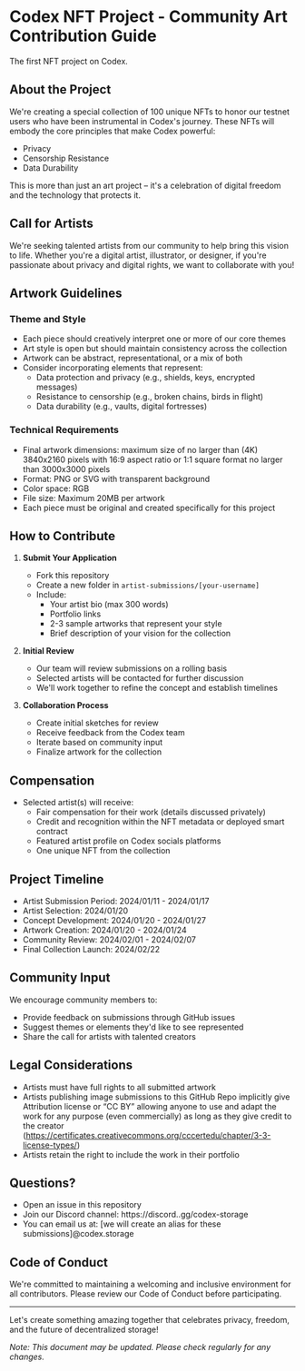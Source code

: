 # Codex NFT Project - Community Art Contribution Guide
The first NFT project on Codex.

## About the Project

We're creating a special collection of 100 unique NFTs to honor our testnet users who have been instrumental in Codex's journey. These NFTs will embody the core principles that make Codex powerful:

- Privacy
- Censorship Resistance
- Data Durability

This is more than just an art project – it's a celebration of digital freedom and the technology that protects it.

## Call for Artists

We're seeking talented artists from our community to help bring this vision to life. Whether you're a digital artist, illustrator, or designer, if you're passionate about privacy and digital rights, we want to collaborate with you!

## Artwork Guidelines

### Theme and Style
- Each piece should creatively interpret one or more of our core themes
- Art style is open but should maintain consistency across the collection
- Artwork can be abstract, representational, or a mix of both
- Consider incorporating elements that represent:
  - Data protection and privacy (e.g., shields, keys, encrypted messages)
  - Resistance to censorship (e.g., broken chains, birds in flight)
  - Data durability (e.g., vaults, digital fortresses)

### Technical Requirements
- Final artwork dimensions: maximum size of no larger than (4K) 3840x2160 pixels with 16:9 aspect ratio or 1:1 square format no larger than 3000x3000 pixels
- Format: PNG or SVG with transparent background
- Color space: RGB
- File size: Maximum 20MB per artwork
- Each piece must be original and created specifically for this project

## How to Contribute

1. **Submit Your Application**
   - Fork this repository
   - Create a new folder in `artist-submissions/[your-username]`
   - Include:
     - Your artist bio (max 300 words)
     - Portfolio links
     - 2-3 sample artworks that represent your style
     - Brief description of your vision for the collection

2. **Initial Review**
   - Our team will review submissions on a rolling basis
   - Selected artists will be contacted for further discussion
   - We'll work together to refine the concept and establish timelines

3. **Collaboration Process**
   - Create initial sketches for review
   - Receive feedback from the Codex team
   - Iterate based on community input
   - Finalize artwork for the collection

## Compensation

- Selected artist(s) will receive:
  - Fair compensation for their work (details discussed privately)
  - Credit and recognition within the NFT metadata or deployed smart contract
  - Featured artist profile on Codex socials platforms
  - One unique NFT from the collection

## Project Timeline

- Artist Submission Period: 2024/01/11 - 2024/01/17
- Artist Selection: 2024/01/20
- Concept Development: 2024/01/20 - 2024/01/27
- Artwork Creation: 2024/01/20 - 2024/01/24
- Community Review: 2024/02/01 - 2024/02/07
- Final Collection Launch: 2024/02/22

## Community Input

We encourage community members to:
- Provide feedback on submissions through GitHub issues
- Suggest themes or elements they'd like to see represented
- Share the call for artists with talented creators

## Legal Considerations

- Artists must have full rights to all submitted artwork
- Artists publishing image submissions to this GitHub Repo implicitly give Attribution license or “CC BY” allowing anyone to use and adapt the work for any purpose (even commercially) as long as they give credit to the creator (https://certificates.creativecommons.org/cccertedu/chapter/3-3-license-types/)
- Artists retain the right to include the work in their portfolio

## Questions?

- Open an issue in this repository
- Join our Discord channel: https://discord..gg/codex-storage
- You can email us at: [we will create an alias for these submissions]@codex.storage

## Code of Conduct

We're committed to maintaining a welcoming and inclusive environment for all contributors. Please review our Code of Conduct before participating.

---

Let's create something amazing together that celebrates privacy, freedom, and the future of decentralized storage!

*Note: This document may be updated. Please check regularly for any changes.*
